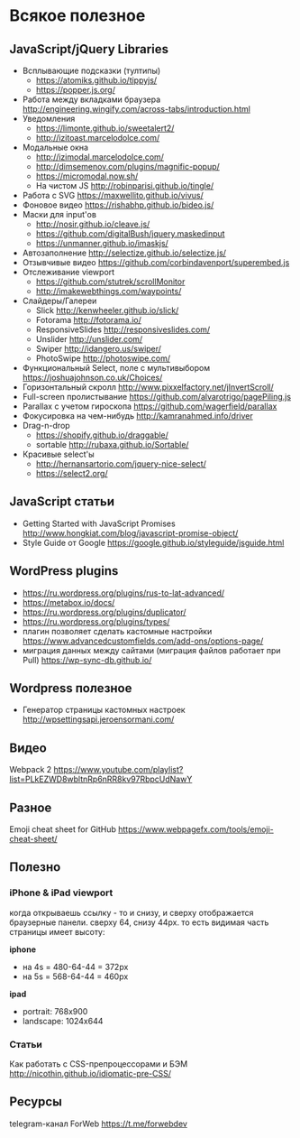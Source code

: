 # Всякое полезное

## JavaScript/jQuery Libraries
* Всплывающие подсказки (тултипы)
  * https://atomiks.github.io/tippyjs/
  * https://popper.js.org/
* Работа между вкладками браузера http://engineering.wingify.com/across-tabs/introduction.html
* Уведомления
  * https://limonte.github.io/sweetalert2/
  * http://izitoast.marcelodolce.com/
* Модальные окна
  * http://izimodal.marcelodolce.com/
  * http://dimsemenov.com/plugins/magnific-popup/
  * https://micromodal.now.sh/
  * На чистом JS http://robinparisi.github.io/tingle/
* Работа с SVG https://maxwellito.github.io/vivus/
* Фоновое видео https://rishabhp.github.io/bideo.js/
* Маски для input'ов
  * http://nosir.github.io/cleave.js/
  * https://github.com/digitalBush/jquery.maskedinput
  * https://unmanner.github.io/imaskjs/
* Автозаполнение http://selectize.github.io/selectize.js/
* Отзывчивые видео https://github.com/corbindavenport/superembed.js
* Отслеживание viewport
  * https://github.com/stutrek/scrollMonitor
  * http://imakewebthings.com/waypoints/
* Слайдеры/Галереи
  * Slick http://kenwheeler.github.io/slick/
  * Fotorama http://fotorama.io/
  * ResponsiveSlides http://responsiveslides.com/
  * Unslider http://unslider.com/
  * Swiper http://idangero.us/swiper/
  * PhotoSwipe http://photoswipe.com/
* Функциональный Select, поле с мультивыбором https://joshuajohnson.co.uk/Choices/
* Горизонтальный скролл http://www.pixxelfactory.net/jInvertScroll/
* Full-screen пролистывание https://github.com/alvarotrigo/pagePiling.js
* Parallax с учетом гироскопа https://github.com/wagerfield/parallax
* Фокусировка на чем-нибудь http://kamranahmed.info/driver
* Drag-n-drop
  * https://shopify.github.io/draggable/
  * sortable http://rubaxa.github.io/Sortable/
* Красивые select'ы
  * http://hernansartorio.com/jquery-nice-select/
  * https://select2.org/

## JavaScript статьи
* Getting Started with JavaScript Promises http://www.hongkiat.com/blog/javascript-promise-object/
* Style Guide от Google https://google.github.io/styleguide/jsguide.html

## WordPress plugins
* https://ru.wordpress.org/plugins/rus-to-lat-advanced/
* https://metabox.io/docs/
* https://ru.wordpress.org/plugins/duplicator/
* https://ru.wordpress.org/plugins/types/
* плагин позволяет сделать кастомные настройки https://www.advancedcustomfields.com/add-ons/options-page/
* миграция данных между сайтами (миграция файлов работает при Pull) https://wp-sync-db.github.io/

## Wordpress полезное
* Генератор страницы кастомных настроек http://wpsettingsapi.jeroensormani.com/

## Видео
Webpack 2 https://www.youtube.com/playlist?list=PLkEZWD8wbltnRp6nRR8kv97RbpcUdNawY

## Разное
Emoji cheat sheet for GitHub https://www.webpagefx.com/tools/emoji-cheat-sheet/

## Полезно
### iPhone & iPad viewport
когда открываешь ссылку - то и снизу, и сверху отображается браузерные панели.
сверху 64, снизу 44px. то есть видимая часть страницы имеет высоту:

**iphone**
* на 4s = 480-64-44 = 372px
* на 5s = 568-64-44 = 460px

**ipad**
* portrait: 768x900
* landscape: 1024x644

### Статьи
Как работать с CSS-препроцессорами и БЭМ http://nicothin.github.io/idiomatic-pre-CSS/

## Ресурсы
telegram-канал ForWeb https://t.me/forwebdev

